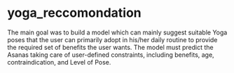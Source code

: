 # yoga_reccomondation
The main goal was to build a model which can mainly suggest suitable Yoga poses that the user can primarily adopt in his/her daily routine to provide the required set of benefits the user wants. The model must predict the Asanas taking care of user-defined constraints, including benefits, age, contraindication, and Level of Pose.
